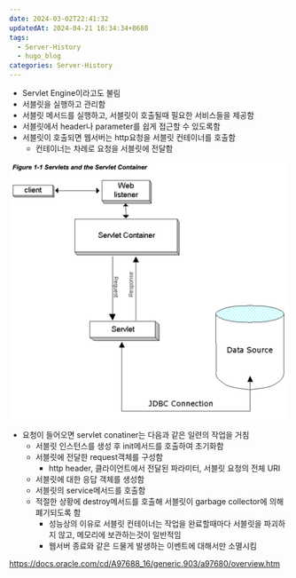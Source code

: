 ```yaml
---
date: 2024-03-02T22:41:32
updatedAt: 2024-04-21 18:34:34+8680
tags:
  - Server-History
  - hugo_blog
categories: Server-History
---
```

- Servlet Engine이라고도 불림
- 서블릿을 실행하고 관리함
- 서블릿 메서드를 실행하고, 서블릿이 호출될때 필요한 서비스들을 제공함
- 서블릿에서 header나 parameter를 쉽게 접근할 수 있도록함
- 서블릿이 호출되면 웹서버는 http요청을 서블릿 컨테이너를 호출함
	- 컨테이너는 차례로 요청을 서블릿에 전달함

![center|600](real-resource-image/Pasted%20image%2020231122230728.png)

- 요청이 들어오면 servlet conatiner는 다음과 같은 일련의 작업을 거침
	- 서블릿 인스턴스를 생성 후 init메서드를 호출하여 초기화함
	- 서블릿에 전달한 request객체를 구성함
		- http header, 클라이언트에서 전달된 파라미터, 서블릿 요청의 전체 URI
	- 서블릿에 대한 응답 객체를 생성함
	- 서블릿의 service메서드를 호출함
	- 적절한 상황에 destroy메서드를 호출해 서블릿이 garbage collector에 의해 폐기되도록 함
		- 성능상의 이유로 서블릿 컨테이너는 작업을 완료할때마다 서블릿을 파괴하지 않고, 메모리에 보관하는것이 일반적임
		- 웹서버 종료와 같은 드물게 발생하는 이벤트에 대해서만 소멸시킴






https://docs.oracle.com/cd/A97688_16/generic.903/a97680/overview.htm
